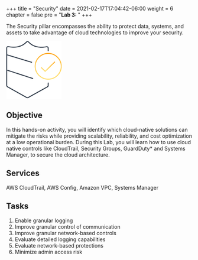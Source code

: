 +++
title = "Security"
date = 2021-02-17T17:04:42-06:00
weight = 6
chapter = false
pre = "<b>Lab 3:  </b>"
+++

The Security pillar encompasses the ability to protect data, systems, and assets to take advantage of cloud technologies to improve your security.

<img src="images/sec.png" alt="drawing" width="150"/>

## Objective

In this hands-on activity, you will identify which cloud-native solutions can mitigate the risks while providing scalability, reliability, and cost optimization at a low operational burden. During this Lab, you will learn how to use cloud native controls like CloudTrail, Security Groups, GuardDuty* and Systems Manager, to secure the cloud architecture. 

## Services

AWS CloudTrail, AWS Config, Amazon VPC, Systems Manager

## Tasks

1.	Enable granular logging
1.	Improve granular control of communication
1.	Improve granular network-based controls
1.	Evaluate detailed logging capabilities
1.	Evaluate network-based protections
1.	Minimize admin access risk

